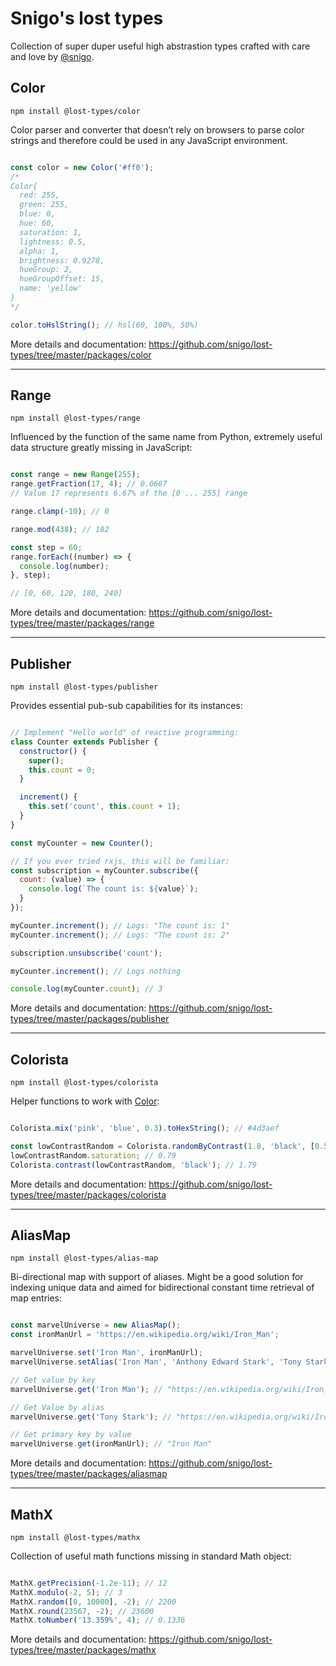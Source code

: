 # Snigo's lost types

Collection of super duper useful high abstrastion types crafted with care and love by [@snigo](https://snigo.dev).

## Color

```
npm install @lost-types/color
```

Color parser and converter that doesn’t rely on browsers to parse color strings and therefore could be used in any JavaScript environment.

```js

const color = new Color('#ff0');
/* 
Color{
  red: 255,
  green: 255,
  blue: 0,
  hue: 60,
  saturation: 1,
  lightness: 0.5,
  alpha: 1,
  brightness: 0.9278,
  hueGroup: 2,
  hueGroupOffset: 15,
  name: 'yellow'
}
*/

color.toHslString(); // hsl(60, 100%, 50%)

```

More details and documentation: https://github.com/snigo/lost-types/tree/master/packages/color

***

## Range

```
npm install @lost-types/range
```

Influenced by the function of the same name from Python, extremely useful data structure greatly missing in JavaScript:

```js

const range = new Range(255);
range.getFraction(17, 4); // 0.0667
// Value 17 represents 6.67% of the [0 ... 255] range

range.clamp(-10); // 0

range.mod(438); // 182

const step = 60;
range.forEach((number) => {
  console.log(number);
}, step);

// [0, 60, 120, 180, 240]

```

More details and documentation: https://github.com/snigo/lost-types/tree/master/packages/range

***

## Publisher

```
npm install @lost-types/publisher
```

Provides essential pub-sub capabilities for its instances:

```js

// Implement "Hello world" of reactive programming:
class Counter extends Publisher {
  constructor() {
    super();
    this.count = 0;
  }

  increment() {
    this.set('count', this.count + 1);
  }
}

const myCounter = new Counter();

// If you ever tried rxjs, this will be familiar:
const subscription = myCounter.subscribe({
  count: (value) => {
    console.log(`The count is: ${value}`);
  }
});

myCounter.increment(); // Logs: "The count is: 1"
myCounter.increment(); // Logs: "The count is: 2"

subscription.unsubscribe('count');

myCounter.increment(); // Logs nothing

console.log(myCounter.count); // 3

```

More details and documentation: https://github.com/snigo/lost-types/tree/master/packages/publisher

***

## Colorista

```
npm install @lost-types/colorista
```

Helper functions to work with [Color](https://github.com/snigo/lost-types/tree/master/packages/color):

```js

Colorista.mix('pink', 'blue', 0.3).toHexString(); // #4d3aef

const lowContrastRandom = Colorista.randomByContrast(1.8, 'black', [0.5, 1]);
lowContrastRandom.saturation; // 0.79
Colorista.contrast(lowContrastRandom, 'black'); // 1.79

```

More details and documentation: https://github.com/snigo/lost-types/tree/master/packages/colorista

***

## AliasMap

```
npm install @lost-types/alias-map
```

Bi-directional map with support of aliases. Might be a good solution for indexing unique data and aimed for bidirectional constant time retrieval of map entries:

```js

const marvelUniverse = new AliasMap();
const ironManUrl = 'https://en.wikipedia.org/wiki/Iron_Man';

marvelUniverse.set('Iron Man', ironManUrl);
marvelUniverse.setAlias('Iron Man', 'Anthony Edward Stark', 'Tony Stark');

// Get value by key
marvelUniverse.get('Iron Man'); // "https://en.wikipedia.org/wiki/Iron_Man"

// Get Value by alias
marvelUniverse.get('Tony Stark'); // "https://en.wikipedia.org/wiki/Iron_Man"

// Get primary key by value
marvelUniverse.get(ironManUrl); // "Iron Man"

```

More details and documentation: https://github.com/snigo/lost-types/tree/master/packages/aliasmap

***

## MathX

```
npm install @lost-types/mathx
```

Collection of useful math functions missing in standard Math object:

```js

MathX.getPrecision(-1.2e-11); // 12
MathX.modulo(-2, 5); // 3
MathX.random([0, 10000], -2); // 2200
MathX.round(23567, -2); // 23600
MathX.toNumber('13.359%', 4); // 0.1336

```

More details and documentation: https://github.com/snigo/lost-types/tree/master/packages/mathx
